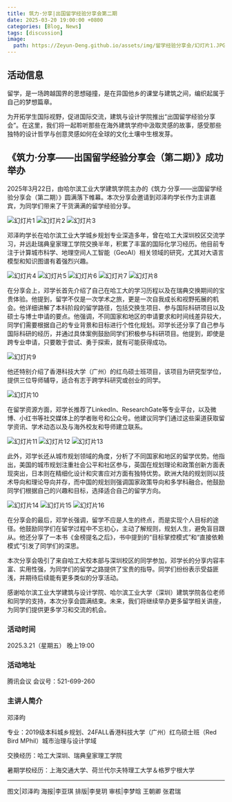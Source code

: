 ```yaml
---
title: 筑力·分享|出国留学经验分享会第二期
date: 2025-03-20 19:00:00 +0800
categories: [Blog, News]
tags: [discussion] 
image:
  path: https://Zeyun-Deng.github.io/assets/img/留学经验分享会/幻灯片1.JPG
---
```


## 活动信息

留学，是一场跨越国界的思想碰撞，是在异国他乡的课堂与建筑之间，编织起属于自己的梦想篇章。

为开拓学生国际视野，促进国际交流，建筑与设计学院推出“出国留学经验分享会”。在这里，我们将一起聆听那些在海外建筑学府中汲取灵感的故事，感受那些独特的设计哲学与创意灵感如何在全球的文化土壤中生根发芽。

## 《筑力·分享——出国留学经验分享会（第二期）》成功举办

2025年3月22日，由哈尔滨工业大学建筑学院主办的《筑力·分享——出国留学经验分享会（第二期）》圆满落下帷幕。本次分享会邀请到邓泽昀学长作为主讲嘉宾，为同学们带来了干货满满的留学经验分享。

![幻灯片1](https://Zeyun-Deng.github.io/assets/img/留学经验分享会/幻灯片1.JPG)
![幻灯片2](https://Zeyun-Deng.github.io/assets/img/留学经验分享会/幻灯片2.JPG)
![幻灯片3](https://Zeyun-Deng.github.io/assets/img/留学经验分享会/幻灯片3.JPG)

邓泽昀学长在哈尔滨工业大学城乡规划专业深造多年，曾在哈工大深圳校区交流学习，并远赴瑞典皇家理工学院交换半年，积累了丰富的国际化学习经历。他目前专注于计算城市科学、地理空间人工智能（GeoAI）相关领域的研究，尤其对大语言模型和知识图谱有着强烈兴趣。

![幻灯片4](https://Zeyun-Deng.github.io/assets/img/留学经验分享会/幻灯片4.JPG)
![幻灯片5](https://Zeyun-Deng.github.io/assets/img/留学经验分享会/幻灯片5.JPG)
![幻灯片6](https://Zeyun-Deng.github.io/assets/img/留学经验分享会/幻灯片6.JPG)
![幻灯片7](https://Zeyun-Deng.github.io/assets/img/留学经验分享会/幻灯片7.JPG)
![幻灯片8](https://Zeyun-Deng.github.io/assets/img/留学经验分享会/幻灯片8.JPG)

在分享会上，邓学长首先介绍了自己在哈工大的学习历程以及在瑞典交换期间的宝贵体验。他提到，留学不仅是一次学术之旅，更是一次自我成长和视野拓展的机会。他详细讲解了本科阶段的留学路径，包括交换生项目、参与国际科研项目以及硕士与博士申请的要点。他强调，不同国家和地区的申请要求和时间线差异较大，同学们需要根据自己的专业背景和目标进行个性化规划。邓学长还分享了自己参与国际科研的经历，并通过具体案例鼓励同学们积极参与科研项目。他提到，即使是跨专业申请，只要敢于尝试、勇于探索，就有可能获得成功。

![幻灯片9](https://Zeyun-Deng.github.io/assets/img/留学经验分享会/幻灯片9.JPG)

他还特别介绍了香港科技大学（广州）的红鸟硕士班项目，该项目为研究型学位，提供三位导师辅导，适合有志于跨学科研究或创业的同学。

![幻灯片10](https://Zeyun-Deng.github.io/assets/img/留学经验分享会/幻灯片10.JPG)

在留学资源方面，邓学长推荐了LinkedIn、ResearchGate等专业平台，以及微博、小红书等社交媒体上的学者账号和公众号。他建议同学们通过这些渠道获取留学资讯、学术动态以及与海外校友和导师建立联系。

![幻灯片11](https://Zeyun-Deng.github.io/assets/img/留学经验分享会/幻灯片11.JPG)
![幻灯片12](https://Zeyun-Deng.github.io/assets/img/留学经验分享会/幻灯片12.JPG)
![幻灯片13](https://Zeyun-Deng.github.io/assets/img/留学经验分享会/幻灯片13.JPG)

此外，邓学长还从城市规划领域的角度，分析了不同国家和地区的留学优势。他指出，美国的城市规划注重社会公平和社区参与，英国在规划理论和政策创新方面表现突出，日本则在精细化设计和灾害应对方面有独特优势。欧洲大陆的规划则以技术导向和理论导向并存，而中国的规划则强调国家政策导向和多学科融合。他鼓励同学们根据自己的兴趣和目标，选择适合自己的留学方向。

![幻灯片14](https://Zeyun-Deng.github.io/assets/img/留学经验分享会/幻灯片14.JPG)
![幻灯片15](https://Zeyun-Deng.github.io/assets/img/留学经验分享会/幻灯片15.JPG)
![幻灯片16](https://Zeyun-Deng.github.io/assets/img/留学经验分享会/幻灯片16.JPG)

在分享会的最后，邓学长强调，留学不应是人生的终点，而是实现个人目标的途径。他鼓励同学们在留学过程中不忘初心，主动了解规则，规划人生，避免盲目跟从。他还分享了一本书《金榜提名之后》，书中提到的“目标掌控模式”和“直接依赖模式”引发了同学们的深思。

本次分享会吸引了来自哈工大校本部与深圳校区的同学参加，邓学长的分享内容丰富、实用性强，为同学们的留学之路提供了宝贵的指导。同学们纷纷表示受益匪浅，并期待后续能有更多类似的分享活动。

感谢哈尔滨工业大学建筑与设计学院、哈尔滨工业大学（深圳）建筑学院各位老师和同学的支持，本次分享会圆满结束。未来，我们将继续举办更多留学相关讲座，为同学们提供更多学习和交流的机会。

### 活动时间

2025.3.21（星期五） 晚上19:00

### 活动地址

腾讯会议 会议号：521-699-260

### 主讲人简介

邓泽昀

专业：2019级本科城乡规划、24FALL香港科技大学（广州）红鸟硕士班（Red Bird MPhil）城市治理与设计学域

交换经历：哈工大深圳、瑞典皇家理工学院

暑期学校经历：上海交通大学、荷兰代尔夫特理工大学＆格罗宁根大学

---

图文|邓泽昀
海报|李亚琪
排版|李旻玥
审核|李梦晗 王朝卿 张君瑞
